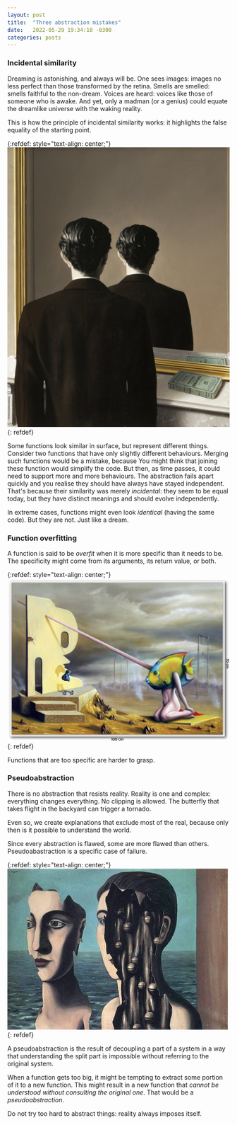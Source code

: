 ```yaml
---
layout: post
title:  "Three abstraction mistakes"
date:   2022-05-29 19:34:10 -0300
categories: posts
---
```


### Incidental similarity

<!-- Sonhar é assombroso, e sempre será. -->
<!-- Vê-se imagens: imagens não menos perfeitas que as que são transformadas pela retina. -->
<!-- Sentem-se cheiros: cheiros fiéis ao não-sonho. -->
<!-- Ouvem-se vozes: vozes como as de quem as escuta desperto. -->
<!-- E, no entanto, só um louco (ou um gênio) poderia igualar o universo onírico à realidade dos acordados. -->

<!-- Assim opera o princípio da incidental similarity: realça a falsa igualdade do ponto de partida. -->

Dreaming is astonishing, and always will be.
One sees images: images no less perfect than those transformed by the retina.
Smells are smelled: smells faithful to the non-dream.
Voices are heard: voices like those of someone who is awake.
And yet, only a madman (or a genius) could equate the dreamlike universe with the waking reality.

This is how the principle of incidental similarity works: it highlights the false equality of the starting point.

{:refdef: style="text-align: center;"}
![la-reproduction-interdite](/assets/images/la-reproduction-interdite.jpg)
{: refdef}

Some functions look similar in surface, but represent different things.
Consider two functions that have only slightly different behaviours.
Merging such functions would be a mistake, because 
You might think that joining these function would simplify the code.
But then, as time passes, it could need to support more and more behaviours.
The abstraction fails apart quickly and you realise they should have always have stayed independent.
That's because their similarity was merely *incidental*: they seem to be equal today, but they have distinct meanings and should evolve independently.

In extreme cases, functions might even look *identical* (having the same code).
But they are not.
Just like a dream.

### Function overfitting
A function is said to be *overfit* when it is more specific than it needs to be.
The specificity might come from its arguments, its return value, or both.

{:refdef: style="text-align: center;"}
![a-demora-wendell-well](/assets/images/a-demora-wendell-well.jpg)
{: refdef}

Functions that are too specific are harder to grasp.

### Pseudoabstraction

<!-- Não há abstração que resista à realidade. -->
<!-- A realidade é una e complexa: tudo muda tudo. -->
<!-- Nenhum recorte é permitido. -->
<!-- A borboleta que levanta voo no quintal pode desencadear um tornado. -->

<!-- Mesmo assim, criamos explicações que excluem a maior parte do real, pois só assim é factível compreender o mundo. -->

<!-- Sendo toda abstração falha, algumas são mais falhas mais do que as outras. -->
<!-- A pseudoabastraction is a specific case of failure. -->

There is no abstraction that resists reality.
Reality is one and complex: everything changes everything.
No clipping is allowed.
The butterfly that takes flight in the backyard can trigger a tornado.

Even so, we create explanations that exclude most of the real, because only then is it possible to understand the world.

Since every abstraction is flawed, some are more flawed than others.
Pseudoabastraction is a specific case of failure.

{:refdef: style="text-align: center;"}
![magrete-the-double-secret](/assets/images/magrette-the-double-secret.jpg)
{: refdef}

A pseudoabstraction is the result of decoupling a part of a system in a way that understanding the split part is impossible without referring to the original system.

When a function gets too big, it might be tempting to extract some portion of it to a new function.
This might result in a new function that *cannot be understood without consulting the original one*.
That would be a *pseudoabstraction*.

Do not try too hard to abstract things: reality always imposes itself.
